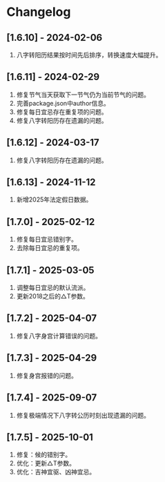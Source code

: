 # Changelog


## [1.6.10] - 2024-02-06
1. 八字转阳历结果按时间先后排序，转换速度大幅提升。

## [1.6.11] - 2024-02-29
1. 修复节气当天获取下一节气仍为当前节气的问题。
2. 完善package.json中author信息。
3. 修复每日宜忌存在重复项的问题。
4. 修复八字转阳历存在遗漏的问题。

## [1.6.12] - 2024-03-17
1. 修复八字转阳历存在遗漏的问题。

## [1.6.13] - 2024-11-12
1. 新增2025年法定假日数据。

## [1.7.0] - 2025-02-12
1. 修复每日宜忌错别字。
2. 去除每日宜忌的重复项。

## [1.7.1] - 2025-03-05
1. 调整每日宜忌的默认流派。
2. 更新2018之后的△T参数。

## [1.7.2] - 2025-04-07
1. 修复八字身宫计算错误的问题。

## [1.7.3] - 2025-04-29
1. 修复身宫报错的问题。

## [1.7.4] - 2025-09-07
1. 修复极端情况下八字转公历时刻出现遗漏的问题。

## [1.7.5] - 2025-10-01
1. 修复：候的错别字。
2. 优化：更新△T参数。
3. 优化：吉神宜驱、凶神宜忌。
